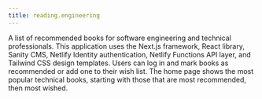 ```yaml
---
title: reading.engineering
---
```


A list of recommended books for software engineering and technical professionals. This application uses the Next.js
framework, React library, Sanity CMS, Netlify Identity authentication, Netlify Functions API layer, and Tailwind CSS
design templates. Users can log in and mark books as recommended or add one to their wish list. The home page shows the
most popular technical books, starting with those that are most recommended, then most wished.